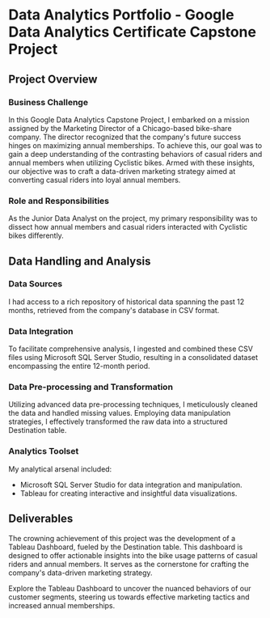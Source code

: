 # Data Analytics Portfolio - Google Data Analytics Certificate Capstone Project

## Project Overview

### Business Challenge

In this Google Data Analytics Capstone Project, I embarked on a mission assigned by the Marketing Director of a Chicago-based bike-share company. The director recognized that the company's future success hinges on maximizing annual memberships. To achieve this, our goal was to gain a deep understanding of the contrasting behaviors of casual riders and annual members when utilizing Cyclistic bikes. Armed with these insights, our objective was to craft a data-driven marketing strategy aimed at converting casual riders into loyal annual members.

### Role and Responsibilities

As the Junior Data Analyst on the project, my primary responsibility was to dissect how annual members and casual riders interacted with Cyclistic bikes differently.

## Data Handling and Analysis

### Data Sources

I had access to a rich repository of historical data spanning the past 12 months, retrieved from the company's database in CSV format.

### Data Integration

To facilitate comprehensive analysis, I ingested and combined these CSV files using Microsoft SQL Server Studio, resulting in a consolidated dataset encompassing the entire 12-month period.

### Data Pre-processing and Transformation

Utilizing advanced data pre-processing techniques, I meticulously cleaned the data and handled missing values. Employing data manipulation strategies, I effectively transformed the raw data into a structured Destination table.

### Analytics Toolset

My analytical arsenal included:

- Microsoft SQL Server Studio for data integration and manipulation.
- Tableau for creating interactive and insightful data visualizations.

## Deliverables

The crowning achievement of this project was the development of a Tableau Dashboard, fueled by the Destination table. This dashboard is designed to offer actionable insights into the bike usage patterns of casual riders and annual members. It serves as the cornerstone for crafting the company's data-driven marketing strategy.

Explore the Tableau Dashboard to uncover the nuanced behaviors of our customer segments, steering us towards effective marketing tactics and increased annual memberships.

